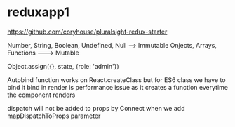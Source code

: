 # reduxapp1

https://github.com/coryhouse/pluralsight-redux-starter

Number, String, Boolean, Undefined, Null --> Immutable
Onjects, Arrays, Functions ---> Mutable

Object.assign({}, state, {role: 'admin'})

Autobind function works on React.createClass but for ES6 class we have to bind it
bind in render is performance issue as it creates a function everytime the component renders

dispatch will not be added to props by Connect when we add mapDispatchToProps parameter
